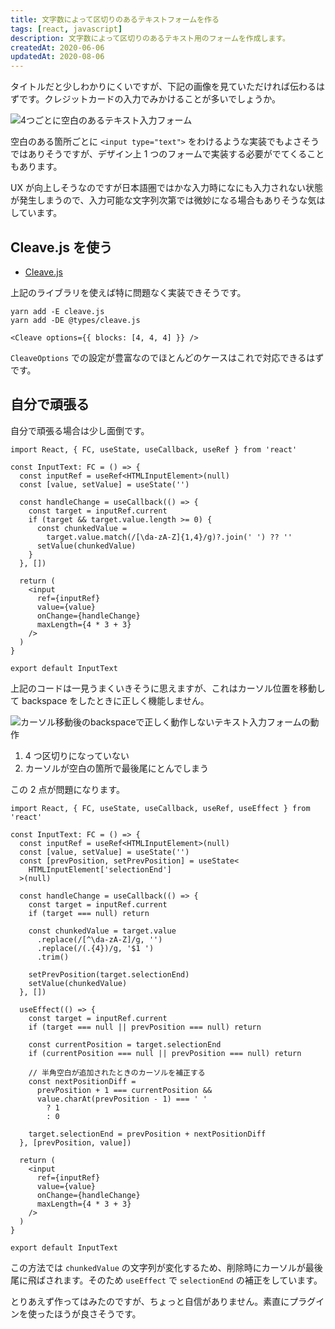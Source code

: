 ```yaml
---
title: 文字数によって区切りのあるテキストフォームを作る
tags: [react, javascript]
description: 文字数によって区切りのあるテキスト用のフォームを作成します。
createdAt: 2020-06-06
updatedAt: 2020-08-06
---
```


タイトルだと少しわかりにくいですが、下記の画像を見ていただければ伝わるはずです。クレジットカードの入力でみかけることが多いでしょうか。

![4つごとに空白のあるテキスト入力フォーム](/assets/img/posts/js-input-text-politespace/sample.png)

空白のある箇所ごとに `<input type="text">` をわけるような実装でもよさそうではありそうですが、デザイン上 1 つのフォームで実装する必要がでてくることもあります。

UX が向上しそうなのですが日本語圏ではかな入力時になにも入力されない状態が発生しまうので、入力可能な文字列次第では微妙になる場合もありそうな気はしています。

## Cleave.js を使う

- [Cleave.js](https://github.com/nosir/cleave.js/)

上記のライブラリを使えば特に問題なく実装できそうです。

```
yarn add -E cleave.js
yarn add -DE @types/cleave.js
```

```tsx
<Cleave options={{ blocks: [4, 4, 4] }} />
```

`CleaveOptions` での設定が豊富なのでほとんどのケースはこれで対応できるはずです。

## 自分で頑張る

自分で頑張る場合は少し面倒です。

```tsx
import React, { FC, useState, useCallback, useRef } from 'react'

const InputText: FC = () => {
  const inputRef = useRef<HTMLInputElement>(null)
  const [value, setValue] = useState('')

  const handleChange = useCallback(() => {
    const target = inputRef.current
    if (target && target.value.length >= 0) {
      const chunkedValue =
        target.value.match(/[\da-zA-Z]{1,4}/g)?.join(' ') ?? ''
      setValue(chunkedValue)
    }
  }, [])

  return (
    <input
      ref={inputRef}
      value={value}
      onChange={handleChange}
      maxLength={4 * 3 + 3}
    />
  )
}

export default InputText
```

上記のコードは一見うまくいきそうに思えますが、これはカーソル位置を移動して backspace をしたときに正しく機能しません。

![カーソル移動後のbackspaceで正しく動作しないテキスト入力フォームの動作](/assets/img/posts/js-input-text-politespace/bug.gif)

1. 4 つ区切りになっていない
2. カーソルが空白の箇所で最後尾にとんでしまう

この 2 点が問題になります。

```tsx
import React, { FC, useState, useCallback, useRef, useEffect } from 'react'

const InputText: FC = () => {
  const inputRef = useRef<HTMLInputElement>(null)
  const [value, setValue] = useState('')
  const [prevPosition, setPrevPosition] = useState<
    HTMLInputElement['selectionEnd']
  >(null)

  const handleChange = useCallback(() => {
    const target = inputRef.current
    if (target === null) return

    const chunkedValue = target.value
      .replace(/[^\da-zA-Z]/g, '')
      .replace(/(.{4})/g, '$1 ')
      .trim()

    setPrevPosition(target.selectionEnd)
    setValue(chunkedValue)
  }, [])

  useEffect(() => {
    const target = inputRef.current
    if (target === null || prevPosition === null) return

    const currentPosition = target.selectionEnd
    if (currentPosition === null || prevPosition === null) return

    // 半角空白が追加されたときのカーソルを補正する
    const nextPositionDiff =
      prevPosition + 1 === currentPosition &&
      value.charAt(prevPosition - 1) === ' '
        ? 1
        : 0

    target.selectionEnd = prevPosition + nextPositionDiff
  }, [prevPosition, value])

  return (
    <input
      ref={inputRef}
      value={value}
      onChange={handleChange}
      maxLength={4 * 3 + 3}
    />
  )
}

export default InputText
```

この方法では `chunkedValue` の文字列が変化するため、削除時にカーソルが最後尾に飛ばされます。そのため `useEffect` で `selectionEnd` の補正をしています。

とりあえず作ってはみたのですが、ちょっと自信がありません。素直にプラグインを使ったほうが良さそうです。
